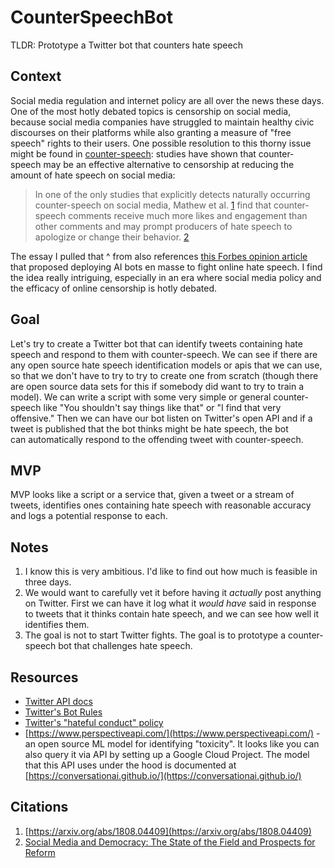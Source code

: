 # CounterSpeechBot
TLDR: Prototype a Twitter bot that counters hate speech

## Context

Social media regulation and internet policy are all over the news these days. One of the most hotly debated topics is censorship on social media, because social media companies have struggled to maintain healthy civic discourses on their platforms while also granting a measure of "free speech" rights to their users. One possible resolution to this thorny issue might be found in [counter-speech](https://en.wikipedia.org/wiki/Counterspeech): studies have shown that counter-speech may be an effective alternative to censorship at reducing the amount of hate speech on social media:
> In one of the only studies that explicitly detects naturally occurring counter-speech on social media, Mathew et al. [1](#citations) find that counter-speech comments receive much more likes and engagement than other comments and may prompt producers of hate speech to apologize or change their behavior. [2](#citations)

The essay I pulled that ^ from also references [this Forbes opinion article](https://www.forbes.com/sites/kalevleetaru/2017/02/04/fighting-social-media-hate-speech-with-ai-powered-bots/?sh=2386d90527b1) that proposed deploying AI bots en masse to fight online hate speech. I find the idea really intriguing, especially in an era where social media policy and the efficacy of online censorship is hotly debated.

## Goal
Let's try to create a Twitter bot that can identify tweets containing hate speech and respond to them with counter-speech. We can see if there are any open source hate speech identification models or apis that we can use, so that we don't have to try to try to create one from scratch (though there are open source data sets for this if somebody did want to try to train a model). We can write a script with some very simple or general counter-speech like "You shouldn't say things like that" or "I find that very offensive." Then we can have our bot listen on Twitter's open API and if a tweet is published that the bot thinks might be hate speech, the bot can automatically respond to the offending tweet with counter-speech.

## MVP
MVP looks like a script or a service that, given a tweet or a stream of tweets, identifies ones containing hate speech with reasonable accuracy and logs a potential response to each. 

## Notes
1. I know this is very ambitious. I'd like to find out how much is feasible in three days.
2. We would want to carefully vet it before having it _actually_ post anything on Twitter. First we can have it log what it _would have_ said in response to tweets that it thinks contain hate speech, and we can see how well it identifies them.
3. The goal is not to start Twitter fights. The goal is to prototype a counter-speech bot that challenges hate speech.

## Resources
 * [Twitter API docs](https://developer.twitter.com/en/docs/twitter-api)
 * [Twitter's Bot Rules](https://help.twitter.com/en/rules-and-policies/twitter-automation)
 * [Twitter's "hateful conduct" policy](https://help.twitter.com/en/rules-and-policies/hateful-conduct-policy)
 * [https://www.perspectiveapi.com/](https://www.perspectiveapi.com/) - an open source ML model for identifying "toxicity". It looks like you can also query it via API by setting up a Google Cloud Project. The model that this API uses under the hood is documented at [https://conversationai.github.io/](https://conversationai.github.io/)

## Citations
1. [https://arxiv.org/abs/1808.04409](https://arxiv.org/abs/1808.04409)
2. [Social Media and Democracy: The State of the Field and Prospects for Reform](https://www.cambridge.org/core/books/social-media-and-democracy/E79E2BBF03C18C3A56A5CC393698F117)

 

